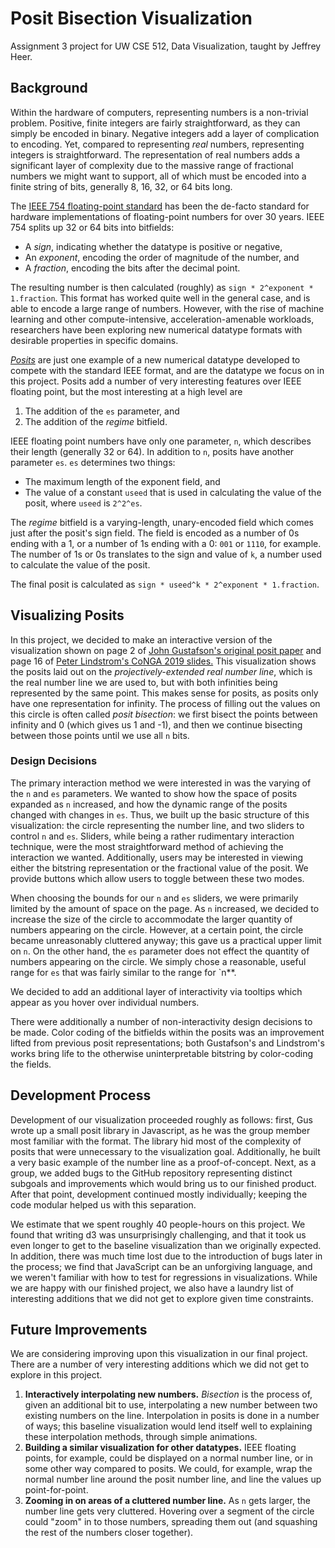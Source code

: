 # Posit Bisection Visualization

Assignment 3 project for UW CSE 512, Data Visualization, taught by Jeffrey Heer.

## Background

Within the hardware of computers, representing numbers is a non-trivial problem. Positive, finite integers are fairly straightforward, as they can simply be encoded in binary. Negative integers add a layer of complication to encoding. Yet, compared to representing _real_ numbers, representing integers is straightforward. The representation of real numbers adds a significant layer of complexity due to the massive range of fractional numbers we might want to support, all of which must be encoded into a finite string of bits, generally 8, 16, 32, or 64 bits long.

The [IEEE 754 floating-point standard](https://en.wikipedia.org/wiki/IEEE_754) has been the de-facto standard for hardware implementations of floating-point numbers for over 30 years. IEEE 754 splits up 32 or 64 bits into bitfields:
 - A _sign_, indicating whether the datatype is positive or negative,
 - An _exponent_, encoding the order of magnitude of the number, and
 - A _fraction_, encoding the bits after the decimal point.

The resulting number is then calculated (roughly) as `sign * 2^exponent * 1.fraction`. This format has worked quite well in the general case, and is able to encode a large range of numbers. However, with the rise of machine learning and other compute-intensive, acceleration-amenable workloads, researchers have been exploring new numerical datatype formats with desirable properties in specific domains.

[_Posits_](http://www.johngustafson.net/pdfs/BeatingFloatingPoint.pdf) are just one example of a new numerical datatype developed to compete with the standard IEEE format, and are the datatype we focus on in this project. Posits add a number of very interesting features over IEEE floating point, but the most interesting at a high level are
 1. The addition of the `es` parameter, and
 2. The addition of the _regime_ bitfield.

IEEE floating point numbers have only one parameter, `n`, which describes their length (generally 32 or 64). In addition to `n`, posits have another parameter `es`. `es` determines two things:
 - The maximum length of the exponent field, and
 - The value of a constant `useed` that is used in calculating the value of the posit, where `useed` is `2^2^es`.
 
The _regime_ bitfield is a varying-length, unary-encoded field which comes just after the posit's sign field. The field is encoded as a number of 0s ending with a 1, or a number of 1s ending with a 0: `001` or `1110`, for example. The number of 1s or 0s translates to the sign and value of `k`, a number used to calculate the value of the posit.

The final posit is calculated as `sign * useed^k * 2^exponent * 1.fraction`.

## Visualizing Posits

In this project, we decided to make an interactive version of the visualization shown on page 2 of [John Gustafson's original posit paper](http://www.johngustafson.net/pdfs/BeatingFloatingPoint.pdf) and page 16 of [Peter Lindstrom's CoNGA 2019 slides.](https://posithub.org/conga/2019/docs/13/1000-PeterLindstrom.pdf) This visualization shows the posits laid out on the _projectively-extended real number line_, which is the real number line we are used to, but with both infinities being represented by the same point. This makes sense for posits, as posits only have one representation for infinity. The process of filling out the values on this circle is often called _posit bisection_: we first bisect the points between infinity and 0 (which gives us 1 and -1), and then we continue bisecting between those points until we use all `n` bits.

### Design Decisions

The primary interaction method we were interested in was the varying of the `n` and `es` parameters. We wanted to show how the space of posits expanded as `n` increased, and how the dynamic range of the posits changed with changes in `es`. Thus, we built up the basic structure of this visualization: the circle representing the number line, and two sliders to control `n` and `es`. Sliders, while being a rather rudimentary interaction technique, were the most straightforward method of achieving the interaction we wanted. Additionally, users may be interested in viewing either the bitstring representation or the fractional value of the posit. We provide buttons which allow users to toggle between these two modes.

When choosing the bounds for our `n` and `es` sliders, we were primarily limited by the amount of space on the page. As `n` increased, we decided to increase the size of the circle to accommodate the larger quantity of numbers appearing on the circle. However, at a certain point, the circle became unreasonably cluttered anyway; this gave us a practical upper limit on `n`. On the other hand, the `es` parameter does not effect the quantity of numbers appearing on the circle. We simply chose a reasonable, useful range for `es` that was fairly similar to the range for `n**.

We decided to add an additional layer of interactivity via tooltips which appear as you hover over individual numbers.

There were additionally a number of non-interactivity design decisions to be made. Color coding of the bitfields within the posits was an improvement lifted from previous posit representations; both Gustafson's and Lindstrom's works bring life to the otherwise uninterpretable bitstring by color-coding the fields.

## Development Process

Development of our visualization proceeded roughly as follows: first, Gus wrote up a small posit library in Javascript, as he was the group member most familiar with the format. The library hid most of the complexity of posits that were unnecessary to the visualization goal. Additionally, he built a very basic example of the number line as a proof-of-concept. Next, as a group, we added bugs to the GitHub repository representing distinct subgoals and improvements which would bring us to our finished product. After that point, development continued mostly individually; keeping the code modular helped us with this separation.

We estimate that we spent roughly 40 people-hours on this project. We found that writing d3 was unsurprisingly challenging, and that it took us even longer to get to the baseline visualization than we originally expected. In addition, there was much time lost due to the introduction of bugs later in the process; we find that JavaScript can be an unforgiving language, and we weren't familiar with how to test for regressions in visualizations. While we are happy with our finished project, we also have a laundry list of interesting additions that we did not get to explore given time constraints.

## Future Improvements

We are considering improving upon this visualization in our final project. There are a number of very interesting additions which we did not get to explore in this project.

 1. __Interactively interpolating new numbers.__ _Bisection_ is the process of, given an additional bit to use, interpolating a new number between two existing numbers on the line. Interpolation in posits is done in a number of ways; this baseline visualization would lend itself well to explaining these interpolation methods, through simple animations.
 2. __Building a similar visualization for other datatypes.__ IEEE floating points, for example, could be displayed on a normal number line, or in some other way compared to posits. We could, for example, wrap the normal number line around the posit number line, and line the values up point-for-point.
 3. __Zooming in on areas of a cluttered number line.__ As `n` gets larger, the number line gets very cluttered. Hovering over a segment of the circle could "zoom" in to those numbers, spreading them out (and squashing the rest of the numbers closer together).
